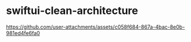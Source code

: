 # swiftui-clean-architecture


https://github.com/user-attachments/assets/c058f684-867a-4bac-8e0b-981ed4fe6fa0

